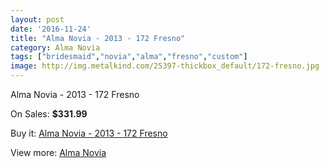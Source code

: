 ```yaml
---
layout: post
date: '2016-11-24'
title: "Alma Novia - 2013 - 172 Fresno"
category: Alma Novia
tags: ["bridesmaid","novia","alma","fresno","custom"]
image: http://img.metalkind.com/25397-thickbox_default/172-fresno.jpg
---
```

Alma Novia - 2013 - 172 Fresno

On Sales: **$331.99**
<a href="https://www.metalkind.com/en/alma-novia/468-172-fresno.html"><amp-img layout="responsive" width="600" height="600" src="//img.metalkind.com/25397-thickbox_default/172-fresno.jpg" alt="Alma Novia - 2013 - 172 Fresno 0" /></a>
<a href="https://www.metalkind.com/en/alma-novia/468-172-fresno.html"><amp-img layout="responsive" width="600" height="600" src="//img.metalkind.com/25398-thickbox_default/172-fresno.jpg" alt="Alma Novia - 2013 - 172 Fresno 1" /></a>

Buy it: [Alma Novia - 2013 - 172 Fresno](https://www.metalkind.com/en/alma-novia/468-172-fresno.html "Alma Novia - 2013 - 172 Fresno")

View more: [Alma Novia](https://www.metalkind.com/en/11-alma-novia "Alma Novia")